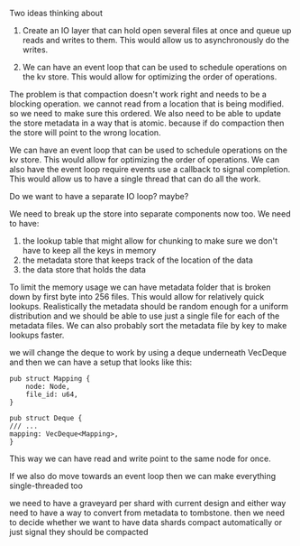 Two ideas thinking about

1. Create an IO layer that can hold open several files at once and queue up reads and writes to them. This would allow us to asynchronously do the writes.

2. We can have an event loop that can be used to schedule operations on the kv store. This would allow for optimizing the order of operations.

The problem is that compaction doesn't work right and needs to be a blocking operation. we cannot read from a location that is being modified. so we need to make sure this ordered. We also need to be able to update the store metadata in a way that is atomic. because if do compaction then the store will point to the wrong location.

We can have an event loop that can be used to schedule operations on the kv store. This would allow for optimizing the order of operations. We can also have the event loop require events use a callback to signal completion. This would allow us to have a single thread that can do all the work.

Do we want to have a separate IO loop? maybe?


We need to break up the store into separate components now too.
We need to have:
1. the lookup table that might allow for chunking to make sure we don't have to keep all the keys in memory
2. the metadata store that keeps track of the location of the data
3. the data store that holds the data

To limit the memory usage we can have metadata folder that is broken down by first byte into 256 files. This would allow for relatively quick lookups. Realistically the metadata should be random enough for a uniform distribution and we should be able to use just a single file for each of the metadata files. We can also probably sort the metadata file by key to make lookups faster.

we will change the deque to work by using a deque underneath VecDeque and then we can have a setup that looks like this:

```
pub struct Mapping {
    node: Node,
    file_id: u64,
}

pub struct Deque {
/// ...
mapping: VecDeque<Mapping>,
}
```

This way we can have read and write point to the same node for once.

If we also do move towards an event loop then we can make everything single-threaded too

we need to have a graveyard per shard with current design and either way need to have a way to convert from metadata to tombstone. then we need to decide whether we want to have data shards compact automatically or just signal they should be compacted
